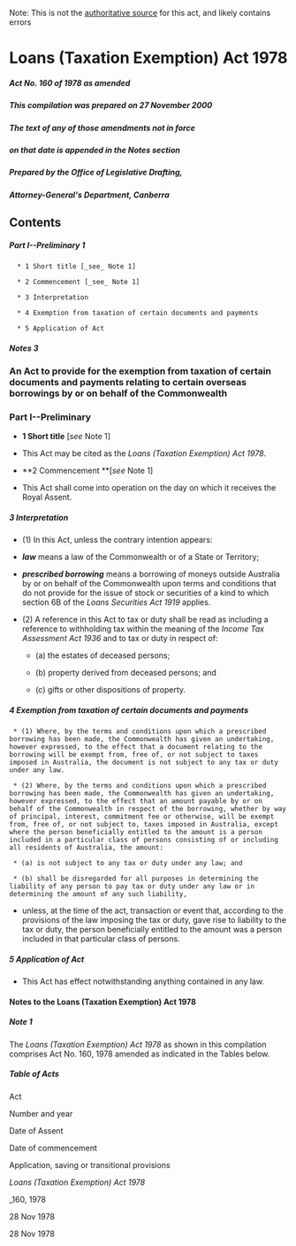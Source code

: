 Note: This is not the [authoritative source](https://www.comlaw.gov.au/Details/C2004C00545) for this act, and likely contains errors

# Loans (Taxation Exemption) Act 1978

##### Act No. 160 of 1978 as amended

##### This compilation was prepared on 27 November 2000 

##### The text of any of those amendments not in force
##### on that date is appended in the Notes section


##### Prepared by the Office of Legislative Drafting,
##### Attorney-General's Department, Canberra


## Contents

##### Part I--Preliminary	1

      * 1 Short title [_see_ Note 1] 

      * 2 Commencement [_see_ Note 1] 

      * 3 Interpretation 

      * 4 Exemption from taxation of certain documents and payments 

      * 5 Application of Act 

##### Notes		3

### An Act to provide for the exemption from taxation of certain documents and payments relating to certain overseas borrowings by or on behalf of the Commonwealth

### Part I--Preliminary

   * **1  Short title** [_see_ Note 1]

   * This Act may be cited as the _Loans (Taxation Exemption) Act 1978_.

   * **2  Commencement **[_see_ Note 1]

   * This Act shall come into operation on the day on which it receives the Royal Assent.

##### 3  Interpretation

   * (1) In this Act, unless the contrary intention appears:

   * **_law_** means a law of the Commonwealth or of a State or Territory;

   * **_prescribed borrowing_** means a borrowing of moneys outside Australia by or on behalf of the Commonwealth upon terms and conditions that do not provide for the issue of stock or securities of a kind to which section 6B of the _Loans Securities Act 1919_ applies.

   * (2) A reference in this Act to tax or duty shall be read as including a reference to withholding tax within the meaning of the _Income Tax Assessment Act 1936_ and to tax or duty in respect of:

     * (a) the estates of deceased persons;

     * (b) property derived from deceased persons; and

     * (c) gifts or other dispositions of property. 

##### 4  Exemption from taxation of certain documents and payments

     * (1) Where, by the terms and conditions upon which a prescribed borrowing has been made, the Commonwealth has given an undertaking, however expressed, to the effect that a document relating to the borrowing will be exempt from, free of, or not subject to taxes imposed in Australia, the document is not subject to any tax or duty under any law. 

     * (2) Where, by the terms and conditions upon which a prescribed borrowing has been made, the Commonwealth has given an undertaking, however expressed, to the effect that an amount payable by or on behalf of the Commonwealth in respect of the borrowing, whether by way of principal, interest, commitment fee or otherwise, will be exempt from, free of, or not subject to, taxes imposed in Australia, except where the person beneficially entitled to the amount is a person included in a particular class of persons consisting of or including all residents of Australia, the amount:

     * (a) is not subject to any tax or duty under any law; and

     * (b) shall be disregarded for all purposes in determining the liability of any person to pay tax or duty under any law or in determining the amount of any such liability,

   * unless, at the time of the act, transaction or event that, according to the provisions of the law imposing the tax or duty, gave rise to liability to the tax or duty, the person beneficially entitled to the amount was a person included in that particular class of persons. 

##### 5  Application of Act

   * This Act has effect notwithstanding anything contained in any law. 

#### Notes to the Loans (Taxation Exemption) Act 1978

##### Note 1

The _Loans (Taxation Exemption) Act 1978_ as shown in this compilation comprises Act No. 160, 1978 amended as indicated in the Tables below.

##### Table of Acts

Act

Number 
and year


Date 
of Assent


Date of commencement

Application, saving or transitional provisions

_Loans (Taxation Exemption) Act 1978_

_160, 1978

28 Nov 1978

28 Nov 1978

